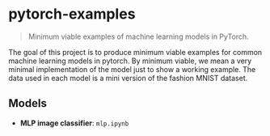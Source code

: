 # pytorch-examples
> Minimum viable examples of machine learning models in PyTorch. 

The goal of this project is to produce minimum viable examples for common machine learning models in pytorch. By minimum viable, we mean a very minimal implementation of the model just to show a working example. The data used in each model is a mini version of the fashion MNIST dataset. 

## Models 

- **MLP image classifier**: `mlp.ipynb`
